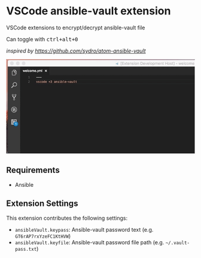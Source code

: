 # VSCode ansible-vault extension

VSCode extensions to encrypt/decrypt ansible-vault file

Can toggle with <kbd>ctrl+alt+0</kbd>

_inspired by https://github.com/sydro/atom-ansible-vault_


![Encryption demo](images/demo.gif)


## Requirements

- Ansible


## Extension Settings

This extension contributes the following settings:

* `ansibleVault.keypass`: Ansible-vault password text (e.g. `GT6rAP7rxYzeFC1KtHVW`)
* `ansibleVault.keyfile`: Ansible-vault password file path (e.g. `~/.vault-pass.txt`)
